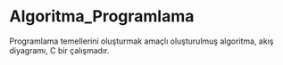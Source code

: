 # Algoritma_Programlama
Programlama temellerini oluşturmak amaçlı oluşturulmuş algoritma, akış diyagramı, C bir çalışmadır.
